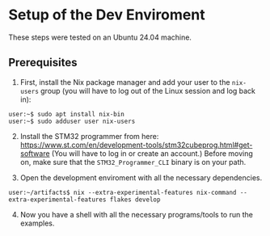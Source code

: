 # Setup of the Dev Enviroment

These steps were tested on an Ubuntu 24.04 machine.

## Prerequisites

1. First, install the Nix package manager and add your user to the `nix-users` group (you will have to log out of the Linux session and log back in):
```shell
user:~$ sudo apt install nix-bin
user:~$ sudo adduser user nix-users
```
2. Install the STM32 programmer from here: https://www.st.com/en/development-tools/stm32cubeprog.html#get-software (You will have to log in or create an account.)
Before moving on, make sure that the `STM32_Programmer_CLI` binary is on your path.

3. Open the development enviroment with all the necessary dependencies.

```shell
user:~/artifacts$ nix --extra-experimental-features nix-command --extra-experimental-features flakes develop
```
4. Now you have a shell with all the necessary programs/tools to run the examples. 

